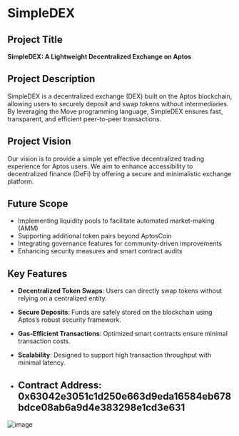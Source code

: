 # SimpleDEX

## Project Title
**SimpleDEX: A Lightweight Decentralized Exchange on Aptos**

## Project Description
SimpleDEX is a decentralized exchange (DEX) built on the Aptos blockchain, allowing users to securely deposit and swap tokens without intermediaries. By leveraging the Move programming language, SimpleDEX ensures fast, transparent, and efficient peer-to-peer transactions.

## Project Vision
Our vision is to provide a simple yet effective decentralized trading experience for Aptos users. We aim to enhance accessibility to decentralized finance (DeFi) by offering a secure and minimalistic exchange platform.

## Future Scope
- Implementing liquidity pools to facilitate automated market-making (AMM)
- Supporting additional token pairs beyond AptosCoin
- Integrating governance features for community-driven improvements
- Enhancing security measures and smart contract audits

## Key Features
- **Decentralized Token Swaps**: Users can directly swap tokens without relying on a centralized entity.
- **Secure Deposits**: Funds are safely stored on the blockchain using Aptos’s robust security framework.
- **Gas-Efficient Transactions**: Optimized smart contracts ensure minimal transaction costs.
- **Scalability**: Designed to support high transaction throughput with minimal latency.

- ## Contract Address: 0x63042e3051c1d250e663d9eda16584eb678bdce08ab6a9d4e383298e1cd3e631


![image](https://github.com/user-attachments/assets/ce652bb2-a606-49e5-be6f-e2f52ef73783)

